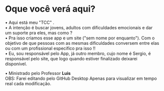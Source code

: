 <h1>Oque você verá aqui?</h1>

• Aqui está meu "TCC" . </br>
• A intenção é buscar jovens, adultos com dificuldades emocionais e dar um suporte pra eles, mas como ? </br>
• Pra isso criamos esse app e um site ("sem nome por enquanto"). Com o objetivo de que pessoas com as mesmas dificuldades conversem entre elas ou com um profissional especifico pra isso !!</br>
• Eu, sou responsável pelo App, já outro membro, cujo nome é Sergio, é responsável pelo site, que logo quando estiver finalizado deixarei disponível. </br>

• Ministrado pelo Professor **Luis**
</br>
<span>
OBS: Farei editando pelo GitHub Desktop Apenas para visualizar em tempo real cada modificação.
  </span>

  
